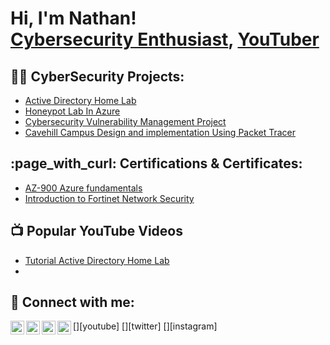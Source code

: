 <h1>Hi, I'm Nathan! <br/><a href="https://github.com/Natej2001"><a href="linkedin.com/in/nathan-james-3567551aa">Cybersecurity Enthusiast</a>, <a href="https://www.youtube.com/c/joshmadakor">YouTuber</a></h1>

<h2>👨‍💻 CyberSecurity Projects:</h2>

  - [Active Directory Home Lab](https://github.com/Natej2001/Active-Directory-Lab)
  - [Honeypot Lab In Azure](https://github.com/Natej2001/HoneyPot-lab-In-Azure)
  - [Cybersecurity Vulnerability Management Project](https://github.com/Natej2001/HoneyPot-lab-In-Azure)
  - [Cavehill Campus Design and implementation Using Packet Tracer](https://github.com/Natej2001/Campus-Network-Design-Using-Packet-Tracer)

<h2>:page_with_curl: Certifications & Certificates:</h2>

-  [AZ-900 Azure fundamentals](https://learn.microsoft.com/en-gb/users/nathanjames-0690/credentials/b4b99515e6d86648)
-  [Introduction to Fortinet Network Security ](https://github.com/Natej2001/pdfs/blob/main/Course_Completion_Certificate.pdf)



<h2>📺 Popular YouTube Videos</h2>

- [Tutorial Active Directory Home Lab](https://www.youtube.com/watch?v=a83ASGn_V_s)
- 
<h2> 🤳 Connect with me:</h2>

[<img align="left" alt="JoshMadakor | YouTube" width="22px" src="https://cdn.jsdelivr.net/npm/simple-icons@v3/icons/youtube.svg" />][youtube]
[<img align="left" alt="JoshMadakor | Twitter" width="22px" src="https://cdn.jsdelivr.net/npm/simple-icons@v3/icons/twitter.svg" />][twitter]
[<img align="left" alt="JoshMadakor | LinkedIn" width="22px" src="https://cdn.jsdelivr.net/npm/simple-icons@v3/icons/linkedin.svg" />][linkedin]
[<img align="left" alt="JoshMadakor | Instagram" width="22px" src="https://cdn.jsdelivr.net/npm/simple-icons@v3/icons/instagram.svg" />][instagram]

[linkedin]:linkedin.com/in/nathan-james-3567551aa

<!--
**Natej2001/Natej2001** is a ✨ _special_ ✨ repository because its `README.md` (this file) appears on your GitHub profile.

Here are some ideas to get you started:

- 🔭 I’m currently working on ...
- 🌱 I’m currently learning ...
- 👯 I’m looking to collaborate on ...
- 🤔 I’m looking for help with ...
- 💬 Ask me about ...
- 📫 How to reach me: ...
- 😄 Pronouns: ...
- ⚡ Fun fact: ...
-->
